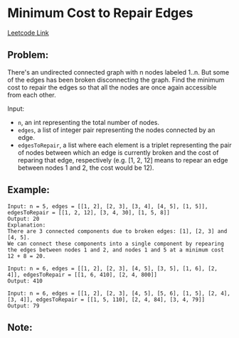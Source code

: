 # Minimum Cost to Repair Edges

[Leetcode Link](https://leetcode.com/discuss/interview-question/357310)

## Problem:

There's an undirected connected graph with n nodes labeled 1..n. But some of the edges has been broken disconnecting the graph. Find the minimum cost to repair the edges so that all the nodes are once again accessible from each other.

Input:

- `n`, an int representing the total number of nodes.
- `edges`, a list of integer pair representing the nodes connected by an edge.
- `edgesToRepair`, a list where each element is a triplet representing the pair of nodes between which an edge is currently broken and the cost of reparing that edge, respectively (e.g. [1, 2, 12] means to repear an edge between nodes 1 and 2, the cost would be 12).

## Example:

```
Input: n = 5, edges = [[1, 2], [2, 3], [3, 4], [4, 5], [1, 5]], edgesToRepair = [[1, 2, 12], [3, 4, 30], [1, 5, 8]]
Output: 20
Explanation:
There are 3 connected components due to broken edges: [1], [2, 3] and [4, 5].
We can connect these components into a single component by repearing the edges between nodes 1 and 2, and nodes 1 and 5 at a minimum cost 12 + 8 = 20.
```

```
Input: n = 6, edges = [[1, 2], [2, 3], [4, 5], [3, 5], [1, 6], [2, 4]], edgesToRepair = [[1, 6, 410], [2, 4, 800]]
Output: 410
```

```
Input: n = 6, edges = [[1, 2], [2, 3], [4, 5], [5, 6], [1, 5], [2, 4], [3, 4]], edgesToRepair = [[1, 5, 110], [2, 4, 84], [3, 4, 79]]
Output: 79
```

## Note:
